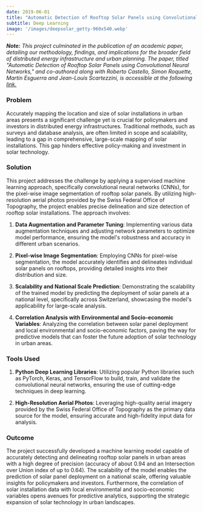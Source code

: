 ```yaml
---
date: 2019-06-01
title: "Automatic Detection of Rooftop Solar Panels using Convolutional Neural Networks"
subtitle: Deep Learning
image: '/images/deepsolar_getty-960x540.webp'
---
```


***Note:***
*This project culminated in the publication of an academic paper, detailing our methodology, findings, and implications for the broader field of distributed energy infrastructure and urban planning. The paper, titled "Automatic Detection of Rooftop Solar Panels using Convolutional Neural Networks," and co-authored along with Roberto Castello, Simon Roquette, Martin Esguerra and Jean-Louis Scartezzini, is accessible at the following [link.](https://iopscience.iop.org/article/10.1088/1742-6596/1343/1/012034)*

### Problem
Accurately mapping the location and size of solar installations in urban areas presents a significant challenge yet is crucial for policymakers and investors in distributed energy infrastructures. Traditional methods, such as surveys and database analysis, are often limited in scope and scalability, leading to a gap in comprehensive, large-scale mapping of solar installations. This gap hinders effective policy-making and investment in solar technology.

### Solution
This project addresses the challenge by applying a supervised machine learning approach, specifically convolutional neural networks (CNNs), for the pixel-wise image segmentation of rooftop solar panels. By utilizing high-resolution aerial photos provided by the Swiss Federal Office of Topography, the project enables precise delineation and size detection of rooftop solar installations. The approach involves:

1. **Data Augmentation and Parameter Tuning**: Implementing various data augmentation techniques and adjusting network parameters to optimize model performance, ensuring the model's robustness and accuracy in different urban scenarios. 
   
2. **Pixel-wise Image Segmentation**: Employing CNNs for pixel-wise segmentation, the model accurately identifies and delineates individual solar panels on rooftops, providing detailed insights into their distribution and size.

3. **Scalability and National Scale Prediction**: Demonstrating the scalability of the trained model by predicting the deployment of solar panels at a national level, specifically across Switzerland, showcasing the model's applicability for large-scale analysis.

4. **Correlation Analysis with Environmental and Socio-economic Variables**: Analyzing the correlation between solar panel deployment and local environmental and socio-economic factors, paving the way for predictive models that can foster the future adoption of solar technology in urban areas.

### Tools Used
1. **Python Deep Learning Libraries**: Utilizing popular Python libraries such as PyTorch, Keras, and TensorFlow to build, train, and validate the convolutional neural networks, ensuring the use of cutting-edge techniques in deep learning.
   
2. **High-Resolution Aerial Photos**: Leveraging high-quality aerial imagery provided by the Swiss Federal Office of Topography as the primary data source for the model, ensuring accurate and high-fidelity input data for analysis.

### Outcome
The project successfully developed a machine learning model capable of accurately detecting and delineating rooftop solar panels in urban areas with a high degree of precision (accuracy of about 0.94 and an Intersection over Union index of up to 0.64). The scalability of the model enables the prediction of solar panel deployment on a national scale, offering valuable insights for policymakers and investors. Furthermore, the correlation of solar installation data with local environmental and socio-economic variables opens avenues for predictive analytics, supporting the strategic expansion of solar technology in urban landscapes.